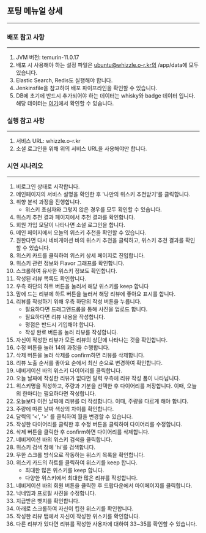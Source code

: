 ## 포팅 메뉴얼 상세

---

### 배포 참고 사항

--- 

1. JVM 버전: temurin-11.0.17
2. 배포 시 사용해야 하는 설정 파일은 ubuntu@whizzle.o-r.kr의 /app/data에 모두 있습니다.
3. Elastic Search, Redis도 실행해야 합니다.
4. Jenkinsfile을 참고하여 배포 파이프라인을 확인할 수 있습니다.
5. DB에 초기에 반드시 추가되어야 하는 데이터는 whisky와 badge 데이터 입니다. 해당 데이터는 [여기](../output/7_ERD)에서 확인할 수 있습니다.

### 실행 참고 사항

---

1. 서비스 URL: whizzle.o-r.kr
2. 소셜 로그인을 위해 위의 서비스 URL을 사용해야만 합니다.

### 시연 시나리오

---

1. 비로그인 상태로 시작합니다.
2. 메인페이지의 서비스 설명을 확인한 후 '나만의 위스키 추천받기'를 클릭합니다.
3. 취향 분석 과정을 진행합니다.
   * 위스키 초심자와 그렇지 않은 경우를 모두 확인할 수 있습니다.
4. 위스키 추천 결과 페이지에서 추천 결과를 확인합니다.
5. 회원 가입 모달이 나타나면 소셜 로그인을 합니다.
6. 메인 페이지에서 오늘의 위스키 추천을 확인할 수 있습니다.
7. 원한다면 다시 네비게이션 바의 위스키 추천을 클릭하고, 위스키 추천 결과를 확인할 수 있습니다.
8. 위스키 카드를 클릭하여 위스키 상세 페이지로 진입합니다.
9. 위스키 관련 정보와 Flavor 그래프를 확인합니다.
10. 스크롤하여 유사한 위스키 정보도 확인합니다.
11. 작성된 리뷰 목록도 확인합니다.
12. 우측 하단의 하트 버튼을 눌러서 해당 위스키를 keep 합니다
13. 맘에 드는 리뷰에 하트 버튼을 눌러서 해당 리뷰에 좋아요 표시를 합니다.
14. 리뷰를 작성하기 위해 우측 하단의 작성 버튼을 누릅니다.
    * 필요하다면 드래그앤드롭을 통해 사진을 업로드 합니다.
    * 필요하다면 리뷰 내용을 작성합니다.
    * 평점은 반드시 기입해야 합니다.
    * 작성 완료 버튼을 눌러 리뷰를 작성합니다.
15. 자신이 작성한 리뷰가 모든 리뷰의 상단에 나타나는 것을 확인합니다.
16. 수정 버튼을 눌러 14의 과정을 수행합니다.
17. 삭제 버튼을 눌러 삭제를 confirm하면 리뷰를 삭제합니다.
18. 리뷰 노출 순서를 좋아요 순에서 최신 순으로 변경하여 확인합니다.
19. 네비게이션 바의 위스키 다이어리를 클릭합니다.
20. 오늘 날짜에 작성한 리뷰가 없다면 달력 우측에 리뷰 작성 폼이 나타납니다.
21. 위스키명을 작성하고, 주량과 기분을 선택한 후 다이어리를 저장합니다. 이때, 오늘의 한마디는 필요하다면 작성합니다.
22. 오늘보다 이전 날짜에 리뷰를 더 작성합니다. 이때, 주량을 다르게 해야 합니다.
23. 주량에 따른 날짜 색상의 차이를 확인합니다.
24. 달력의 '<', '>' 를 클릭하여 월을 변경할 수 있습니다.
25. 작성한 다이어리를 클릭한 후 수정 버튼을 클릭하여 다이어리를 수정합니다.
26. 삭제 버튼을 클릭한 후 confirm하면 다이어리를 삭제합니다. 
27. 네비게이션 바의 위스키 검색을 클릭합니다.
28. 위스키 검색 창에 'hi'를 검색합니다.
29. 무한 스크롤 방식으로 작동하는 위스키 목록을 확인합니다.
30. 위스키 카드의 하트를 클릭하여 위스키를 keep 합니다.
    * 최대한 많은 위스키를 keep 합니다.
    * 다양한 위스키에서 최대한 많은 리뷰를 작성합니다.
31. 네비게이션 바의 회원 버튼을 클릭한 후 드랍다운에서 마이페이지를 클릭합니다.
32. 닉네임과 프로필 사진을 수정합니다.
33. 지급받은 뱃지를 확인합니다.
34. 아래로 스크롤하여 자신이 킵한 위스키를 확인합니다.
35. 작성한 리뷰 탭에서 자신이 작성한 위스키를 확인합니다.
36. 다른 리뷰가 있다면 리뷰를 작성한 사용자에 대하여 33~35를 확인할 수 있습니다.